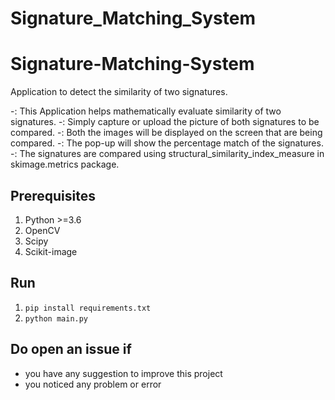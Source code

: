 # Signature_Matching_System

# Signature-Matching-System
Application to detect the similarity of two signatures.

-: This Application helps mathematically evaluate similarity of two signatures. 
-: Simply capture or upload the picture of both signatures to be compared.
-: Both the images will be displayed on the screen that are being compared.
-: The pop-up will show the percentage match of the signatures.
-: The signatures are compared using structural_similarity_index_measure in skimage.metrics package.


## Prerequisites
1. Python >=3.6
2. OpenCV
3. Scipy
4. Scikit-image


## Run
1. `pip install requirements.txt`
2. `python main.py`





## Do open an issue if
* you have any suggestion to improve this project
* you noticed any problem or error
